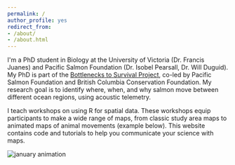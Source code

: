 ```yaml
---
permalink: /
author_profile: yes
redirect_from:
- /about/
- /about.html
---
```


I'm a PhD student in Biology at the University of Victoria (Dr. Francis Juanes) and Pacific Salmon Foundation (Dr. Isobel Pearsall, Dr. Will Duguid). My PhD is part of the [Bottlenecks to Survival Project](https://www.survivalbottlenecks.ca/), co-led by Pacific Salmon Foundation and British Columbia Conservation Foundation. My research goal is to identify where, when, and why salmon move between different ocean regions, using acoustic telemetry.

I teach workshops on using R for spatial data. These workshops equip participants to make a wide range of maps, from classic study area maps to animated maps of animal movements (example below). This website contains code and tutorials to help you communicate your science with maps. 

![january animation](/files/jan23-anim-satellite.gif)
